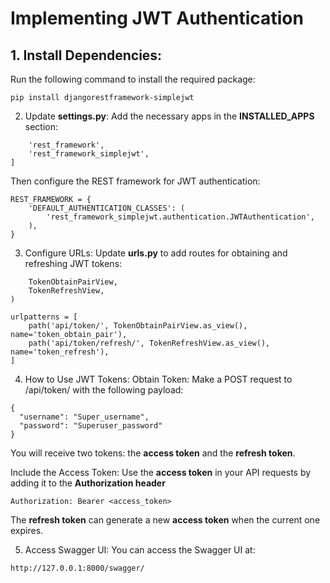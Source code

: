 # Implementing JWT Authentication

## 1. Install Dependencies:
Run the following command to install the required package:
```
pip install djangorestframework-simplejwt
```

2. Update **settings.py**:
Add the necessary apps in the **INSTALLED_APPS** section:
```INSTALLED_APPS = [
    'rest_framework',
    'rest_framework_simplejwt',
]
```
Then configure the REST framework for JWT authentication:
```
REST_FRAMEWORK = {
    'DEFAULT_AUTHENTICATION_CLASSES': (
        'rest_framework_simplejwt.authentication.JWTAuthentication',
    ),
}
```
3. Configure URLs:
Update **urls.py** to add routes for obtaining and refreshing JWT tokens:

```from rest_framework_simplejwt.views import (
    TokenObtainPairView,
    TokenRefreshView,
)

urlpatterns = [
    path('api/token/', TokenObtainPairView.as_view(), name='token_obtain_pair'),
    path('api/token/refresh/', TokenRefreshView.as_view(), name='token_refresh'),
]
```
4. How to Use JWT Tokens:
Obtain Token:
Make a POST request to /api/token/ with the following payload:

```
{
  "username": "Super_username",
  "password": "Superuser_password"
}
```
You will receive two tokens: the **access token** and the **refresh token**.

Include the Access Token:
Use the **access token** in your API requests by adding it to the **Authorization header**
```
Authorization: Bearer <access_token> 
```
The **refresh token** can generate a new **access token** when the current one expires.

5. Access Swagger UI:
You can access the Swagger UI at:

`http://127.0.0.1:8000/swagger/`
